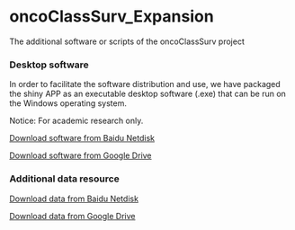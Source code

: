 # oncoClassSurv_Expansion
The additional software or scripts of the oncoClassSurv project

### Desktop software

In order to facilitate the software distribution and use, we have packaged the shiny APP as an executable desktop software (.exe) that can be run on the Windows operating system. 

Notice: For academic research only.


[Download software from Baidu Netdisk](https://pan.baidu.com/s/1ldXgSgsZ3U9y0TF0QyRwsQ?pwd=gywx)

[Download software from Google Drive](https://drive.google.com/drive/folders/1fFMwaS42rvdWmpA43WqT3aIAZTbxHLDp?usp=sharing)

### Additional data resource
[Download data from Baidu Netdisk](https://pan.baidu.com/s/1XXDYIjCJgyiupRshmKPUcg?pwd=hduh)

[Download data from Google Drive](https://drive.google.com/drive/folders/151ZPORIzC_hquOycWhEGmABIvqWVquO5?usp=sharing)
